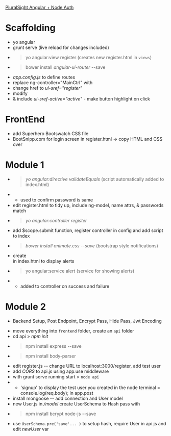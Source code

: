 [PluralSight Angular + Node Auth](http://www.pluralsight.com/courses/exercise-files/creating-apps-angular-node-token-authentication)

# Scaffolding
- yo angular
- grunt serve                               (live reload for changes included)
- > yo angular:view register        (creates new register.html in `views`)
- > bower install *angular-ui-router* --save

* *app.config.js*  to define routes
* replace ng-controller="MainCtrl" with <div ui-view></div>
* change href to *ui-sref="register"* 
* modify <li> & include *ui-sref-active="active"*  -  make button highlight on click

# FrontEnd
* add Superhero Bootswatch CSS file
* BootSnipp.com for login screen in register.html   -> copy HTML and CSS over 

# Module 1
- > *yo angular:directive validateEquals*       (script automatically added to index.html)
- - used to confirm password is same
- edit register.html to tidy up, include ng-model, name attrs, & passwords match
- > *yo angular:controller register* 
- add $scope.submit function, register controller in config and add script to index
- > *bower install animate.css --save*      (bootstrap style notifications)
- create <div></div> in index.html to display alerts
- > yo angular:service alert         (service for showing alerts)
- - added to controller on success and failure

# Module 2
* Backend Setup, Post Endpoint, Encrypt Pass, Hide Pass, Jwt Encoding
- move everything into `frontend` folder, create an `api` folder
- cd api   > *npm init*
- > npm install express --save
- > npm install body-parser
- edit register.js  -- change URL to localhost:3000/register, add test user
- add *CORS* to api.js using app.use middleware
- with grunt serve running start > `node api`  
- - 'signup' to display the test user you created in the node terminal  = console.log(req.body); in app.post
- install mongoose  --  add connection and User model
- new User.js in */model* create UserSchema to Hash pass with
- > npm install bcrypt node-js --save
- use `UserSchema.pre('save'... )` to setup hash, require User in api.js and edit *newUser* var



